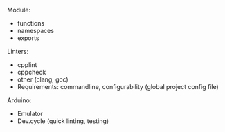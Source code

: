 Module:
- functions
- namespaces
- exports

Linters:
- cpplint
- cppcheck
- other (clang, gcc)
- Requirements: commandline, configurability (global project config file)

Arduino:
- Emulator
- Dev.cycle (quick linting, testing)
